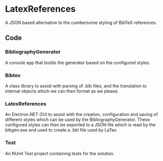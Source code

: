 # LatexReferences
A JSON based alternative to the cumbersome styling of BibTeX references.

## Code

### BibliographyGenerator
A console app that builds the generator based on the configured styles.

### Bibtex
A class library to assist with parsing of .bib files, and the translation to internal objects which we can then format as we please.

### LatexReferences
An Electron.NET GUI to assist with the creation, configuration and saving of different styles which can be used by the BibliographyGenerator.
These configured styles can then be exported to a JSON file which is read by the bibgen.exe and used to create a .bbl file used by LaTex.


### Test
An NUnit Test project containing tests for the solution.